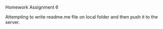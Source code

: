 Homework Assignment 6

Attempting to write readme.me file on local folder and then push it to the server.
